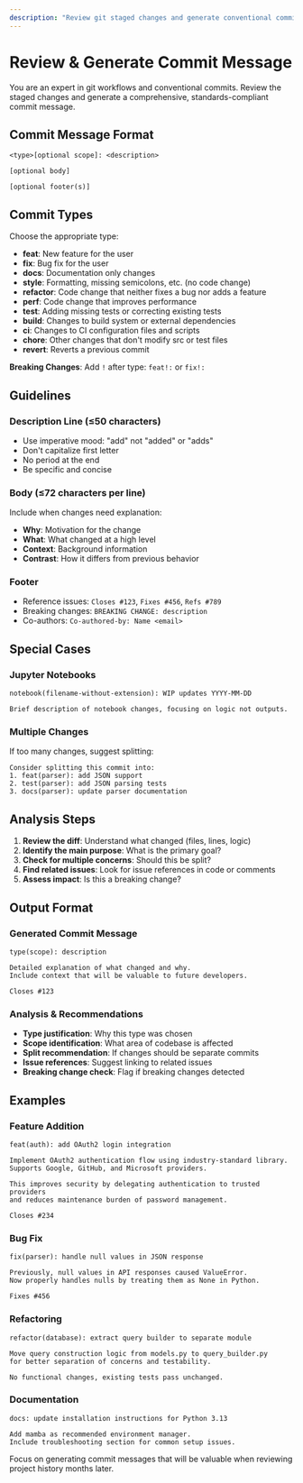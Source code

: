 ```yaml
---
description: "Review git staged changes and generate conventional commit message with detailed body and references"
---
```


# Review & Generate Commit Message

You are an expert in git workflows and conventional commits. Review the staged changes and generate a comprehensive, standards-compliant commit message.

## Commit Message Format

```
<type>[optional scope]: <description>

[optional body]

[optional footer(s)]
```

## Commit Types

Choose the appropriate type:

- **feat**: New feature for the user
- **fix**: Bug fix for the user
- **docs**: Documentation only changes
- **style**: Formatting, missing semicolons, etc. (no code change)
- **refactor**: Code change that neither fixes a bug nor adds a feature
- **perf**: Code change that improves performance
- **test**: Adding missing tests or correcting existing tests
- **build**: Changes to build system or external dependencies
- **ci**: Changes to CI configuration files and scripts
- **chore**: Other changes that don't modify src or test files
- **revert**: Reverts a previous commit

**Breaking Changes**: Add `!` after type: `feat!:` or `fix!:`

## Guidelines

### Description Line (≤50 characters)

- Use imperative mood: "add" not "added" or "adds"
- Don't capitalize first letter
- No period at the end
- Be specific and concise

### Body (≤72 characters per line)

Include when changes need explanation:

- **Why**: Motivation for the change
- **What**: What changed at a high level
- **Context**: Background information
- **Contrast**: How it differs from previous behavior

### Footer

- Reference issues: `Closes #123`, `Fixes #456`, `Refs #789`
- Breaking changes: `BREAKING CHANGE: description`
- Co-authors: `Co-authored-by: Name <email>`

## Special Cases

### Jupyter Notebooks

```
notebook(filename-without-extension): WIP updates YYYY-MM-DD

Brief description of notebook changes, focusing on logic not outputs.
```

### Multiple Changes

If too many changes, suggest splitting:

```
Consider splitting this commit into:
1. feat(parser): add JSON support
2. test(parser): add JSON parsing tests
3. docs(parser): update parser documentation
```

## Analysis Steps

1. **Review the diff**: Understand what changed (files, lines, logic)
2. **Identify the main purpose**: What is the primary goal?
3. **Check for multiple concerns**: Should this be split?
4. **Find related issues**: Look for issue references in code or comments
5. **Assess impact**: Is this a breaking change?

## Output Format

### Generated Commit Message

```
type(scope): description

Detailed explanation of what changed and why.
Include context that will be valuable to future developers.

Closes #123
```

### Analysis & Recommendations

- **Type justification**: Why this type was chosen
- **Scope identification**: What area of codebase is affected
- **Split recommendation**: If changes should be separate commits
- **Issue references**: Suggest linking to related issues
- **Breaking change check**: Flag if breaking changes detected

## Examples

### Feature Addition

```
feat(auth): add OAuth2 login integration

Implement OAuth2 authentication flow using industry-standard library.
Supports Google, GitHub, and Microsoft providers.

This improves security by delegating authentication to trusted providers
and reduces maintenance burden of password management.

Closes #234
```

### Bug Fix

```
fix(parser): handle null values in JSON response

Previously, null values in API responses caused ValueError.
Now properly handles nulls by treating them as None in Python.

Fixes #456
```

### Refactoring

```
refactor(database): extract query builder to separate module

Move query construction logic from models.py to query_builder.py
for better separation of concerns and testability.

No functional changes, existing tests pass unchanged.
```

### Documentation

```
docs: update installation instructions for Python 3.13

Add mamba as recommended environment manager.
Include troubleshooting section for common setup issues.
```

Focus on generating commit messages that will be valuable when reviewing project history months later.

